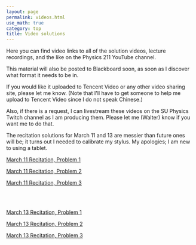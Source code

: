 ```yaml
---
layout: page 
permalink: videos.html
use_math: true
category: top
title: Video solutions
---
```


Here you can find video links to all of the solution videos, lecture recordings, and the like on the Physics 211 YouTube channel.

This material will also be posted to Blackboard soon, as soon as I discover what format it needs to be in.

If you would like it uploaded to Tencent Video or any other video sharing site, please let me know. (Note that I'll have to get someone to help me
upload to Tencent Video since I do not speak Chinese.)

Also, if there is a request, I can livestream these videos on the SU Physics Twitch channel as I am producing them. Please let me (Walter) know if you want me to do that.

The recitation solutions for March 11 and 13 are messier than future ones will be; it turns out I needed to calibrate my stylus. My apologies; I am new to using a tablet.

[March 11 Recitation, Problem 1](https://youtu.be/A01MqDCyEHw)

[March 11 Recitation, Problem 2](https://youtu.be/7v92Ouf9mQ0) 

[March 11 Recitation, Problem 3](https://youtu.be/65EFIJIomOk)

<br><br>

[March 13 Recitation, Problem 1](https://youtu.be/EPFCvFK-Stc) 

[March 13 Recitation, Problem 2](https://youtu.be/oJI_MLFGrkw)

[March 13 Recitation, Problem 3](https://youtu.be/-ByFiNxFKI0)
